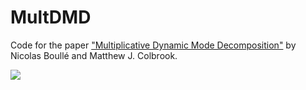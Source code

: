 # MultDMD

Code for the paper ["Multiplicative Dynamic Mode Decomposition"](https://arxiv.org/abs/2405.05334) by Nicolas Boullé and Matthew J. Colbrook.

![](out.gif)

